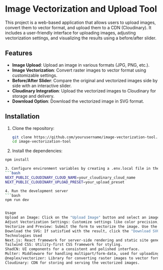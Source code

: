 # Image Vectorization and Upload Tool

This project is a web-based application that allows users to upload images, convert them to vector format, and upload them to a CDN (Cloudinary). It includes a user-friendly interface for uploading images, adjusting vectorization settings, and visualizing the results using a before/after slider.

## Features

- **Image Upload**: Upload an image in various formats (JPG, PNG, etc.).
- **Image Vectorization**: Convert raster images to vector format using customizable settings.
- **Before/After Slider**: Compare the original and vectorized images side by side with an interactive slider.
- **Cloudinary Integration**: Upload the vectorized images to Cloudinary for storage and delivery.
- **Download Option**: Download the vectorized image in SVG format.

## Installation

1. Clone the repository:

   ```bash
   git clone https://github.com/yourusername/image-vectorization-tool.git
   cd image-vectorization-tool

2. Install the dependencies:
 ```bash
npm install

3. Configure environment variables by creating a .env.local file in the root of the project and adding the following:
 ```bash
NEXT_PUBLIC_CLOUDINARY_CLOUD_NAME=your_cloudinary_cloud_name
NEXT_PUBLIC_CLOUDINARY_UPLOAD_PRESET=your_upload_preset

4. Run the development server
 ```bash
npm run dev


Usage
Upload an Image: Click on the "Upload Image" button and select an image file from your device.
Adjust Vectorization Settings: Customize settings like color precision, filter speckle, and more.
Vectorize and Preview: Submit the form to vectorize the image. Use the before/after slider to compare the original and vectorized images.
Download the SVG: If satisfied with the result, click the "Download SVG" button to save the vectorized image.
Technologies Used
Next.js: React framework for server-side rendering and static site generation.
Tailwind CSS: Utility-first CSS framework for styling.
ShadCN: UI components for a consistent and polished interface.
Multer: Middleware for handling multipart/form-data, used for uploading files.
@neplex/vectorizer: Library for converting raster images to vector format.
Cloudinary: CDN for storing and serving the vectorized images.

